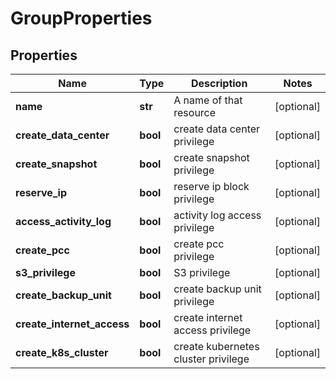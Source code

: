 # GroupProperties

## Properties
| Name | Type | Description | Notes |
| ------------ | ------------- | ------------- | ------------- |
| **name** | **str** | A name of that resource | [optional]  |
| **create_data_center** | **bool** | create data center privilege | [optional]  |
| **create_snapshot** | **bool** | create snapshot privilege | [optional]  |
| **reserve_ip** | **bool** | reserve ip block privilege | [optional]  |
| **access_activity_log** | **bool** | activity log access privilege | [optional]  |
| **create_pcc** | **bool** | create pcc privilege | [optional]  |
| **s3_privilege** | **bool** | S3 privilege | [optional]  |
| **create_backup_unit** | **bool** | create backup unit privilege | [optional]  |
| **create_internet_access** | **bool** | create internet access privilege | [optional]  |
| **create_k8s_cluster** | **bool** | create kubernetes cluster privilege | [optional]  |


